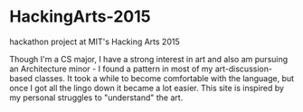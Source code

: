 # HackingArts-2015
hackathon project at MIT's Hacking Arts 2015

Though I'm a CS major, I have a strong interest in art and also am pursuing an Architecture minor - I found a pattern in most of my art-discussion-based classes. It took a while to become comfortable with the language, but once I got all the lingo down it became a lot easier. This site is inspired by my personal struggles to "understand" the art.
